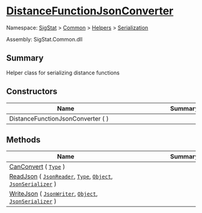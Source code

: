# [DistanceFunctionJsonConverter](./DistanceFunctionJsonConverter.md)

Namespace: [SigStat]() > [Common](./../../README.md) > [Helpers](./../README.md) > [Serialization](./README.md)

Assembly: SigStat.Common.dll

## Summary
Helper class for serializing distance functions

## Constructors

| Name | Summary | 
| --- | --- | 
| DistanceFunctionJsonConverter (  )<div style="width: 300px">| <div style="width: 300px">| <br>


## Methods

| Name | Summary | 
| --- | --- | 
| [CanConvert](./Methods/DistanceFunctionJsonConverter-100664042.md) ( [`Type`](https://docs.microsoft.com/en-us/dotnet/api/System.Type) )<div style="width: 300px">| <div style="width: 300px">| <br>
| [ReadJson](./Methods/DistanceFunctionJsonConverter-100664043.md) ( [`JsonReader`](./DistanceFunctionJsonConverter.md), [`Type`](https://docs.microsoft.com/en-us/dotnet/api/System.Type), [`Object`](https://docs.microsoft.com/en-us/dotnet/api/System.Object), [`JsonSerializer`](./DistanceFunctionJsonConverter.md) )<div style="width: 300px">| <div style="width: 300px">| <br>
| [WriteJson](./Methods/DistanceFunctionJsonConverter-100664044.md) ( [`JsonWriter`](./DistanceFunctionJsonConverter.md), [`Object`](https://docs.microsoft.com/en-us/dotnet/api/System.Object), [`JsonSerializer`](./DistanceFunctionJsonConverter.md) )<div style="width: 300px">| <div style="width: 300px">| <br>


